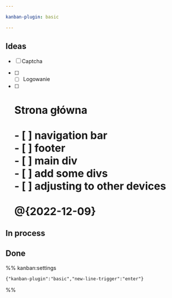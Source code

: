 ```yaml
---

kanban-plugin: basic

---
```


## Ideas

- [ ] Captcha
- [ ] - [ ] Logowanie
- [ ] # Strona główna<br><br>- [ ] navigation bar<br>- [ ] footer<br>- [ ] main div<br>- [ ] add some divs<br>- [ ] adjusting to other devices <br><br>@{2022-12-09}


## In process



## Done





%% kanban:settings
```
{"kanban-plugin":"basic","new-line-trigger":"enter"}
```
%%
